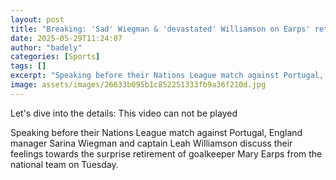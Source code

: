 ```yaml
---
layout: post
title: "Breaking: 'Sad' Wiegman & 'devastated' Williamson on Earps' retirement"
date: 2025-05-29T11:24:07
author: "badely"
categories: [Sports]
tags: []
excerpt: "Speaking before their Nations League match against Portugal, England manager Sarina Wiegman and captain Leah Williamson discuss their feelings towards"
image: assets/images/26633b095b1c852251333fb9a36f210d.jpg
---
```


Let's dive into the details: This video can not be played

Speaking before their Nations League match against Portugal, England manager Sarina Wiegman and captain Leah Williamson discuss their feelings towards the surprise retirement of goalkeeper Mary Earps from the national team on Tuesday.

